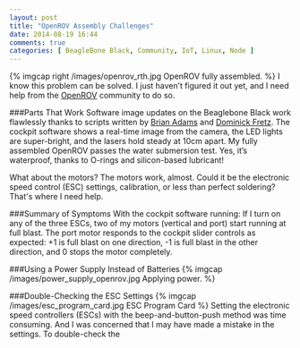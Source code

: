 ```yaml
---
layout: post
title: "OpenROV Assembly Challenges"
date: 2014-08-19 16:44
comments: true
categories: [ BeagleBone Black, Community, IoT, Linux, Node ]
---
```

{% imgcap right /images/openrov_rth.jpg OpenROV fully assembled. %}
I know this problem can be solved. I just haven’t figured it out yet, and I need help from the [OpenROV](/blog/2014/06/16/citizen-science-with-openrov/) community to do so.

###Parts That Work
Software image updates on the Beaglebone Black work flawlessly thanks to scripts written by [Brian Adams](https://github.com/BrianAdams) and [Dominick Fretz](https://github.com/BrianAdams). The cockpit software shows a real-time image from the camera, the LED lights are super-bright, and the lasers hold steady at 10cm apart. My fully assembled OpenROV passes the water submersion test. Yes, it’s waterproof, thanks to O-rings and silicon-based lubricant!

What about the motors? The motors work, almost. Could it be the
electronic speed control (ESC) settings, calibration, or less than
perfect soldering? That's where I need help.
<!--more-->
###Summary of Symptoms
With the cockpit software running:
If I turn on any of the three ESCs, two of my motors (vertical and port) start running at full blast. 
The port motor responds to the cockpit slider controls as expected: +1 is full blast on one direction, -1 is full blast in the other direction, and 0 stops the motor completely.


###Using a Power Supply Instead of Batteries
{% imgcap /images/power_supply_openrov.jpg Applying power. %}




###Double-Checking the ESC Settings
{% imgcap /images/esc_program_card.jpg ESC Program Card %}
Setting the electronic speed controllers (ESCs) with the beep-and-button-push method was time consuming. And I was concerned that I may have made a mistake in the settings. To double-check the 
